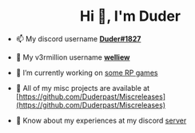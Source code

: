 <h1 align="center">Hi 👋, I'm Duder</h1>


- 📫 My discord username [**Duder#1827**](https://discord.com/users/634716508777611274)

- 🧧 My v3rmillion username [**welliew**](https://v3rmillion.net/member.php?action=profile&uid=2038460)

- 🔨 I’m currently working on [some RP games](https://github.com/Duderpast/Miscreleases/blob/main/README.md)

- 🧪 All of my misc projects are available at [https://github.com/Duderpast/Miscreleases](https://github.com/Duderpast/Miscreleases)

- 📜 Know about my experiences at my discord [server](https://discord.gg/876yJTzwGr)
